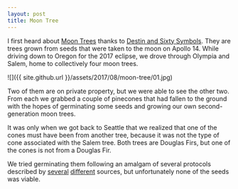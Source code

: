 ```yaml
---
layout: post
title: Moon Tree
---
```

I first heard about
[Moon Trees](https://nssdc.gsfc.nasa.gov/planetary/lunar/moon_tree.html) thanks
to [Destin and Sixty Symbols](https://www.youtube.com/watch?v=6qGbkFhxYhs). They
are trees grown from seeds that were taken to the moon on Apollo 14. While
driving down to Oregon for the 2017 eclipse, we drove through Olympia and Salem,
home to collectively four moon trees.

![]({{ site.github.url }}/assets/2017/08/moon-tree/01.jpg)

Two of them are on private property, but we were able to see the other two. From
each we grabbed a couple of pinecones that had fallen to the ground with the
hopes of germinating some seeds and growing our own second-generation moon
trees.

It was only when we got back to Seattle that we realized that one of the cones
must have been from another tree, because it was not the type of cone associated
with the Salem tree. Both trees are Douglas Firs, but one of the cones is not
from a Douglas Fir.

We tried germinating them following an amalgam of several protocols described
by [several](http://sites.psu.edu/plantpropagationsbysean/2014/11/23/how-to-grow-a-douglas-fir-from-seed/)
[different](http://homeguides.sfgate.com/germinate-douglas-fir-seeds-39637.html)
sources, but unfortunately none of the seeds was viable.
